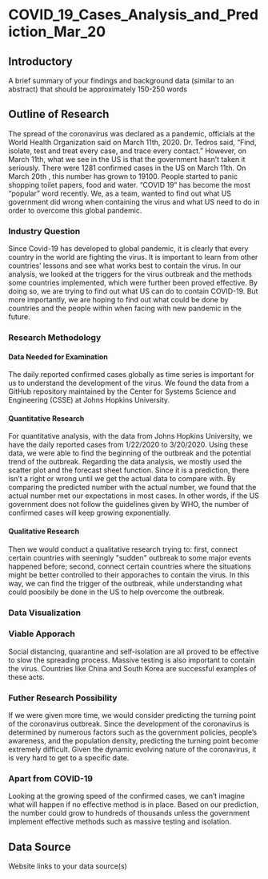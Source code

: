 # COVID_19_Cases_Analysis_and_Prediction_Mar_20
## Introductory
A brief summary of your findings and background data (similar to an abstract) that should be approximately 150-250 words

## Outline of Research
The spread of the coronavirus was declared as a pandemic, officials at the World Health Organization said on March 11th, 2020. Dr. Tedros said, “Find, isolate, test and treat every case, and trace every contact.” However, on March 11th, what we see in the US is that the government hasn’t taken it seriously. There were 1281 confirmed cases in the US on March 11th. On March 20th , this number has grown to 19100. People started to panic shopping toilet papers, food and water. “COVID 19” has become the most “popular” word recently. We, as a team, wanted to find out what US government did wrong when containing the virus and what US need to do in order to overcome this global pandemic.
### Industry Question
Since Covid-19 has developed to global pandemic, it is clearly that every country in the world are fighting the virus. It is important to learn from other countries’ lessons and see what works best to contain the virus. In our analysis, we looked at the triggers for the virus outbreak and the methods some countries implemented, which were further been proved effective. By doing so, we are trying to find out what US can do to contain COVID-19. But more importantly, we are hoping to find out what could be done by countries and the people within when facing with new pandemic in the future.
### Research Methodology
#### Data Needed for Examination
The daily reported confirmed cases globally as time series is important for us to understand the development of the virus. We found the data from a GitHub repository maintained by the Center for Systems Science and Engineering (CSSE) at Johns Hopkins University. 
#### Quantitative Research
For quantitative analysis, with the data from Johns Hopkins University, we have the daily reported cases from 1/22/2020 to 3/20/2020. Using these data, we were able to find the beginning of the outbreak and the potential trend of the outbreak. Regarding the data analysis, we mostly used the scatter plot and the forecast sheet function. Since it is a prediction, there isn’t a right or wrong until we get the actual data to compare with. By comparing the predicted number with the actual number, we found that the actual number met our expectations in most cases. In other words, if the US government does not follow the guidelines given by WHO, the number of confirmed cases will keep growing exponentially.
#### Qualitative Research
Then we would conduct a qualitative research trying to: first, connect certain countries with seeningly "sudden" outbreak to some major events happened before; second, connect certain countries where the situations might be better controlled to their apporaches to contain the virus. In this way, we can find the trigger of the outbreak, while understanding what could poosibily be done in the US to help overcome the outbreak.
### Data Visualization

### Viable Apporach
Social distancing, quarantine and self-isolation are all proved to be effective to slow the spreading process. Massive testing is also important to contain the virus. Countries like China and South Korea are successful examples of these acts. 
### Futher Research Possibility
If we were given more time, we would consider predicting the turning point of the coronavirus outbreak. Since the development of the coronavirus is determined by numerous factors such as the government policies, people’s awareness, and the population density, predicting the turning point become extremely difficult. Given the dynamic evolving nature of the coronavirus, it is very hard to get to a specific date. 
### Apart from COVID-19
Looking at the growing speed of the confirmed cases, we can’t imagine what will happen if no effective method is in place. Based on our prediction, the number could grow to hundreds of thousands unless the government implement effective methods such as massive testing and isolation. 
## Data Source
Website links to your data source(s)
